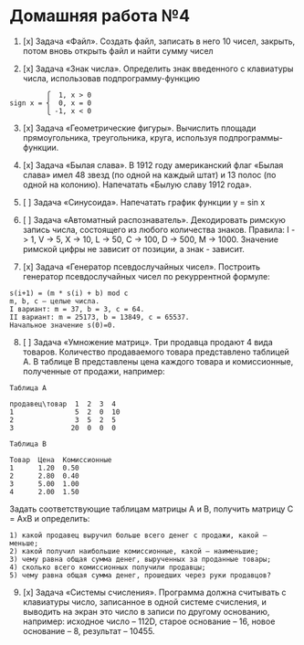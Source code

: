# Домашняя работа №4

1. [x] Задача «Файл». Создать файл, записать в него 10 чисел, закрыть, потом вновь открыть файл и найти сумму чисел

2. [x] Задача «Знак числа». Определить знак введенного с клавиатуры числа, использовав подпрограмму-функцию
```
         ⎧  1, x > 0
sign x = ⎨  0, x = 0
         ⎩ -1, x < 0
```

3. [x] Задача «Геометрические фигуры». Вычислить площади прямоугольника, треугольника, круга, используя подпрограммы-функции.

4. [x] Задача «Былая слава». В 1912 году американский флаг «Былая слава» имел 48 звезд (по одной на каждый штат) и 13 полос (по одной на колонию). Напечатать «Былую славу 1912 года».

5. [ ] Задача «Синусоида». Напечатать график функции у = sin x

6. [ ] Задача «Автоматный распознаватель». Декодировать римскую запись числа, состоящего из любого количества знаков. Правила: I -> 1, V -> 5, X -> 10, L -> 50, C -> 100, D -> 500, M -> 1000. Значение римской цифры не зависит от позиции, а знак - зависит.

7. [x] Задача «Генератор псевдослучайных чисел». Построить генератор псевдослучайных чисел по рекуррентной формуле:
```
s(i+1) = (m * s(i) + b) mod c
m, b, c – целые числа.
I вариант: m = 37, b = 3, c = 64. 
II вариант: m = 25173, b = 13849, c = 65537.
Начальное значение s(0)=0.
```

8. [ ] Задача «Умножение матриц». Три продавца продают 4 вида товаров. Количество продаваемого товара представлено таблицей A. В таблице B представлены цена каждого товара и комиссионные, полученные от продажи, например:
```
Таблица A

продавец\товар  1  2  3  4
1               5  2  0  10
2               3  5  2  5
3              20  0  0  0

Таблица B

Товар  Цена  Комиссионные
1      1.20  0.50
2      2.80  0.40
3      5.00  1.00
4      2.00  1.50
```
Задать соответствующие таблицам матрицы A и B, получить матрицу C = AхB и определить: 
```
1) какой продавец выручил больше всего денег с продажи, какой – меньше;
2) какой получил наибольшие комиссионные, какой – наименьшие;
3) чему равна общая сумма денег, вырученных за проданные товары;
4) сколько всего комиссионных получили продавцы;
5) чему равна общая сумма денег, прошедших через руки продавцов?
```

9. [x] Задача «Системы счисления». Программа должна считывать с клавиатуры число, записанное в одной системе счисления, и выводить на экран это число в записи по другому основанию, например: исходное число – 112D, старое основание – 16, новое основание – 8, результат – 10455.
